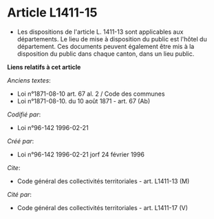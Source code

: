 # Article L1411-15

- Les dispositions de l'article L. 1411-13 sont applicables aux départements. Le lieu de mise à disposition du public est
l'hôtel du département. Ces documents peuvent également être mis à la disposition du public dans chaque canton, dans un lieu
public.

**Liens relatifs à cet article**

_Anciens textes_:

  - Loi n°1871-08-10 art. 67 al. 2 / Code des communes
  - Loi n°1871-08-10. du 10 août 1871 - art. 67 (Ab)

_Codifié par_:

  - Loi n°96-142 1996-02-21

_Créé par_:

  - Loi n°96-142 1996-02-21 jorf 24 février 1996

_Cite_:

  - Code général des collectivités territoriales - art. L1411-13 (M)

_Cité par_:

  - Code général des collectivités territoriales - art. L1411-17 (V)
